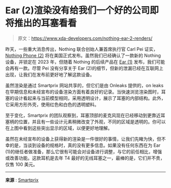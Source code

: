 # Ear (2)渲染没有给我们一个好的公司即将推出的耳塞看看

> 原文：<https://www.xda-developers.com/nothing-ear-2-renders/>

昨天，一些重大消息传出，Nothing 联合创始人兼首席执行官 Carl Pei 证实， [Nothing Phone (2)](https://www.xda-developers.com/nothing-phone-2-us-release-2023/) 将在美国正式发布。虽然我们已经确认了一款新的 Nothing 设备，并锁定在 2023 年，但随着 Nothing 的后续产品在 [Ear (1)](https://www.xda-developers.com/nothing-ear-1-review/) 发布，我们可能会再有一款。尽管 Pei 没有分享关于 Ear (2)的细节，但新的泄漏已经在互联网上出现，让我们在发布前更好地了解这款设备。

虽然渲染是通过 Smartprix 网站共享的，但它们是由 Onleaks 提供的，on leaks 在早期信息和未经宣布的设备渲染方面有着良好的记录。当快速浏览渲染图时，耳塞的设计看起来与当前模型相同，采用透明设计，展示了耳塞的内部结构。此外，它采用方形外壳，使用红色和白色的透明塑料。

至于变化，Smartprix 的团队观察到，耳塞顶部的麦克风现在已经移动到更靠近耳塞柄的位置，并且有一些设计元素稍微改变了外观，不同的区域是透明的。你可以在上图中看到这些突出显示的区域，以便更好地理解。

虽然在未经宣布的设备上获得新的渲染是一件很好的事情，让我们先睹为快，但不幸的是，当谈到设备的规格时，真的没有更多信息。如果没有任何东西在为 Ear (1)的继任者做准备，那么它很有可能会对设备进行调整，与它的前任相比，增强或改善功能。这款耳机是去年 T4 最好的无线耳塞之一，最棒的是，它们并不贵，仅售 100 美元。

* * *

**来源** : [Smartprix](https://www.smartprix.com/bytes/exclusive-nothing-ear-2-buds-first-look-and-features/)